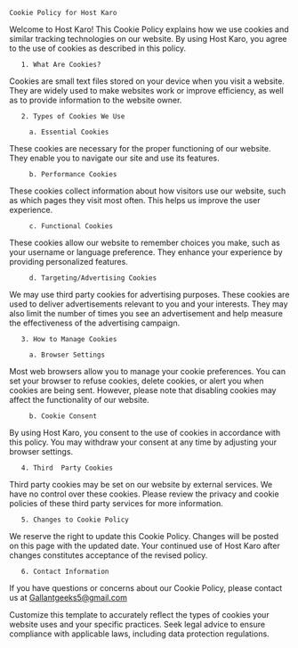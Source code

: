 

      

    Cookie Policy for Host Karo    



Welcome to Host Karo! This Cookie Policy explains how we use cookies and similar tracking technologies on our website. By using Host Karo, you agree to the use of cookies as described in this policy.

       1. What Are Cookies?

Cookies are small text files stored on your device when you visit a website. They are widely used to make websites work or improve efficiency, as well as to provide information to the website owner.

       2. Types of Cookies We Use

         a. Essential Cookies

These cookies are necessary for the proper functioning of our website. They enable you to navigate our site and use its features.

         b. Performance Cookies

These cookies collect information about how visitors use our website, such as which pages they visit most often. This helps us improve the user experience.

         c. Functional Cookies

These cookies allow our website to remember choices you make, such as your username or language preference. They enhance your experience by providing personalized features.

         d. Targeting/Advertising Cookies

We may use third  party cookies for advertising purposes. These cookies are used to deliver advertisements relevant to you and your interests. They may also limit the number of times you see an advertisement and help measure the effectiveness of the advertising campaign.

       3. How to Manage Cookies

         a. Browser Settings

Most web browsers allow you to manage your cookie preferences. You can set your browser to refuse cookies, delete cookies, or alert you when cookies are being sent. However, please note that disabling cookies may affect the functionality of our website.

         b. Cookie Consent

By using Host Karo, you consent to the use of cookies in accordance with this policy. You may withdraw your consent at any time by adjusting your browser settings.

       4. Third  Party Cookies

Third  party cookies may be set on our website by external services. We have no control over these cookies. Please review the privacy and cookie policies of these third  party services for more information.

       5. Changes to Cookie Policy

We reserve the right to update this Cookie Policy. Changes will be posted on this page with the updated date. Your continued use of Host Karo after changes constitutes acceptance of the revised policy.

       6. Contact Information

If you have questions or concerns about our Cookie Policy, please contact us at Gallantgeeks5@gmail.com

      

Customize this template to accurately reflect the types of cookies your website uses and your specific practices. Seek legal advice to ensure compliance with applicable laws, including data protection regulations.

